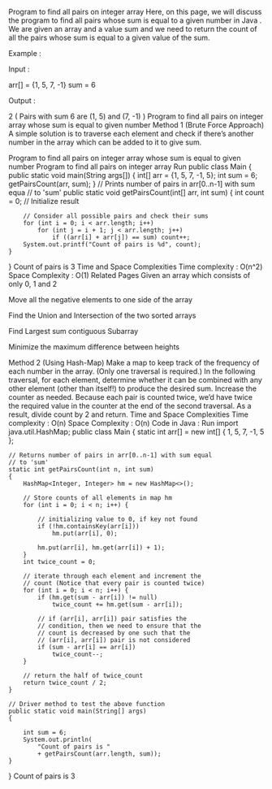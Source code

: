 Program to find all pairs on integer array
Here, on this page, we will discuss the program to find all pairs whose sum is equal to a given number in Java . We are given an array and a value sum and we need to return the count of all the pairs whose sum is equal to a given value of the sum.

Example :

Input :

arr[] = {1, 5, 7, -1}   sum = 6

Output :

2 ( Pairs with sum 6 are (1, 5) and (7, -1) )
Program to find all pairs on integer array whose sum is equal to given number
Method 1 (Brute Force Approach)
 A simple solution is to traverse each element and check if there’s another number in the array which can be added to it to give sum. 

Program to find all pairs on integer array whose sum is equal to given number
Program to find all pairs on integer array
Run
public
class Main {
    public
    static void main(String args[]) {
        int[] arr = {1, 5, 7, -1, 5};
        int sum = 6;
        getPairsCount(arr, sum);
    }
    // Prints number of pairs in arr[0..n-1] with sum equa
    // to 'sum'
    public
    static void getPairsCount(int[] arr, int sum) {
        int count = 0;  // Initialize result

        // Consider all possible pairs and check their sums
        for (int i = 0; i < arr.length; i++)
            for (int j = i + 1; j < arr.length; j++)
                if ((arr[i] + arr[j]) == sum) count++;
        System.out.printf("Count of pairs is %d", count);
    }
}
Count of pairs is 3
Time and Space Complexities
Time complexity : O(n^2) Space Complexity : O(1)
Related Pages
Given an array which consists of only 0, 1 and 2

Move all the negative elements to one side of the array

Find the Union and Intersection of the two sorted arrays

Find Largest sum contiguous Subarray

Minimize the maximum difference between heights 

Method 2 (Using Hash-Map)
Make a map to keep track of the frequency of each number in the array. (Only one traversal is required.)
In the following traversal, for each element, determine whether it can be combined with any other element (other than itself!) to produce the desired sum. Increase the counter as needed.
Because each pair is counted twice, we’d have twice the required value in the counter at the end of the second traversal. As a result, divide count by 2 and return.
Time and Space Complexities
Time complexity : O(n) Space Complexity : O(n)
Code in Java :
Run
import java.util.HashMap;
public class Main
{
    static int arr[] = new int[] { 1, 5, 7, -1, 5 };
 
    // Returns number of pairs in arr[0..n-1] with sum equal
    // to 'sum'
    static int getPairsCount(int n, int sum)
    {
        HashMap<Integer, Integer> hm = new HashMap<>();
 
        // Store counts of all elements in map hm
        for (int i = 0; i < n; i++) {
 
            // initializing value to 0, if key not found
            if (!hm.containsKey(arr[i]))
                hm.put(arr[i], 0);
 
            hm.put(arr[i], hm.get(arr[i]) + 1);
        }
        int twice_count = 0;
 
        // iterate through each element and increment the
        // count (Notice that every pair is counted twice)
        for (int i = 0; i < n; i++) {
            if (hm.get(sum - arr[i]) != null)
                twice_count += hm.get(sum - arr[i]);
 
            // if (arr[i], arr[i]) pair satisfies the
            // condition, then we need to ensure that the
            // count is decreased by one such that the
            // (arr[i], arr[i]) pair is not considered
            if (sum - arr[i] == arr[i])
                twice_count--;
        }
 
        // return the half of twice_count
        return twice_count / 2;
    }
 
    // Driver method to test the above function
    public static void main(String[] args)
    {
 
        int sum = 6;
        System.out.println(
            "Count of pairs is "
            + getPairsCount(arr.length, sum));
    }
}
Count of pairs is 3
